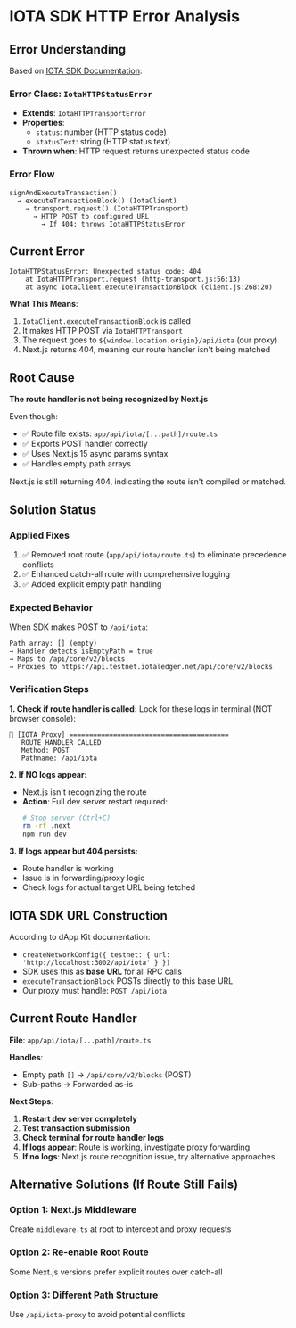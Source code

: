 # IOTA SDK HTTP Error Analysis

## Error Understanding

Based on [IOTA SDK Documentation](https://docs.iota.org/developer/ts-sdk/api/client/classes/IotaHTTPStatusError):

### Error Class: `IotaHTTPStatusError`
- **Extends**: `IotaHTTPTransportError`
- **Properties**: 
  - `status`: number (HTTP status code)
  - `statusText`: string (HTTP status text)
- **Thrown when**: HTTP request returns unexpected status code

### Error Flow
```
signAndExecuteTransaction()
  → executeTransactionBlock() (IotaClient)
    → transport.request() (IotaHTTPTransport)
      → HTTP POST to configured URL
        → If 404: throws IotaHTTPStatusError
```

## Current Error

```
IotaHTTPStatusError: Unexpected status code: 404
    at IotaHTTPTransport.request (http-transport.js:56:13)
    at async IotaClient.executeTransactionBlock (client.js:268:20)
```

**What This Means**:
1. `IotaClient.executeTransactionBlock` is called
2. It makes HTTP POST via `IotaHTTPTransport`
3. The request goes to `${window.location.origin}/api/iota` (our proxy)
4. Next.js returns 404, meaning our route handler isn't being matched

## Root Cause

**The route handler is not being recognized by Next.js**

Even though:
- ✅ Route file exists: `app/api/iota/[...path]/route.ts`
- ✅ Exports POST handler correctly
- ✅ Uses Next.js 15 async params syntax
- ✅ Handles empty path arrays

Next.js is still returning 404, indicating the route isn't compiled or matched.

## Solution Status

### Applied Fixes
1. ✅ Removed root route (`app/api/iota/route.ts`) to eliminate precedence conflicts
2. ✅ Enhanced catch-all route with comprehensive logging
3. ✅ Added explicit empty path handling

### Expected Behavior

When SDK makes POST to `/api/iota`:
```
Path array: [] (empty)
→ Handler detects isEmptyPath = true
→ Maps to /api/core/v2/blocks
→ Proxies to https://api.testnet.iotaledger.net/api/core/v2/blocks
```

### Verification Steps

**1. Check if route handler is called:**
Look for these logs in terminal (NOT browser console):
```
🔵 [IOTA Proxy] ========================================
   ROUTE HANDLER CALLED
   Method: POST
   Pathname: /api/iota
```

**2. If NO logs appear:**
- Next.js isn't recognizing the route
- **Action**: Full dev server restart required:
  ```bash
  # Stop server (Ctrl+C)
  rm -rf .next
  npm run dev
  ```

**3. If logs appear but 404 persists:**
- Route handler is working
- Issue is in forwarding/proxy logic
- Check logs for actual target URL being fetched

## IOTA SDK URL Construction

According to dApp Kit documentation:
- `createNetworkConfig({ testnet: { url: 'http://localhost:3002/api/iota' } })`
- SDK uses this as **base URL** for all RPC calls
- `executeTransactionBlock` POSTs directly to this base URL
- Our proxy must handle: `POST /api/iota`

## Current Route Handler

**File**: `app/api/iota/[...path]/route.ts`

**Handles**:
- Empty path `[]` → `/api/core/v2/blocks` (POST)
- Sub-paths → Forwarded as-is

**Next Steps**:
1. **Restart dev server completely**
2. **Test transaction submission**
3. **Check terminal for route handler logs**
4. **If logs appear**: Route is working, investigate proxy forwarding
5. **If no logs**: Next.js route recognition issue, try alternative approaches

## Alternative Solutions (If Route Still Fails)

### Option 1: Next.js Middleware
Create `middleware.ts` at root to intercept and proxy requests

### Option 2: Re-enable Root Route
Some Next.js versions prefer explicit routes over catch-all

### Option 3: Different Path Structure
Use `/api/iota-proxy` to avoid potential conflicts


